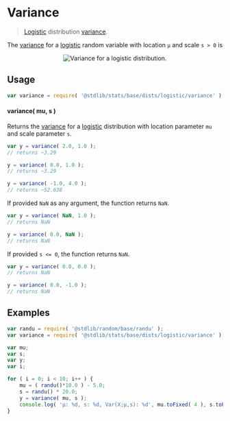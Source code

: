 <!--

@license Apache-2.0

Copyright (c) 2018 The Stdlib Authors.

Licensed under the Apache License, Version 2.0 (the "License");
you may not use this file except in compliance with the License.
You may obtain a copy of the License at

   http://www.apache.org/licenses/LICENSE-2.0

Unless required by applicable law or agreed to in writing, software
distributed under the License is distributed on an "AS IS" BASIS,
WITHOUT WARRANTIES OR CONDITIONS OF ANY KIND, either express or implied.
See the License for the specific language governing permissions and
limitations under the License.

-->

# Variance

> [Logistic][logistic-distribution] distribution [variance][variance].

<!-- Section to include introductory text. Make sure to keep an empty line after the intro `section` element and another before the `/section` close. -->

<section class="intro">

The [variance][variance] for a [logistic][logistic-distribution] random variable with location `μ` and scale `s > 0` is

<!-- <equation class="equation" label="eq:logistic_variance" align="center" raw="\operatorname{Var}\left( X \right) = \tfrac{s^{2}\pi^{2}}{3}" alt="Variance for a logistic distribution."> -->

<div class="equation" align="center" data-raw-text="\operatorname{Var}\left( X \right) = \tfrac{s^{2}\pi^{2}}{3}" data-equation="eq:logistic_variance">
    <img src="https://cdn.rawgit.com/stdlib-js/stdlib/7e0a95722efd9c771b129597380c63dc6715508b/lib/node_modules/@stdlib/stats/base/dists/logistic/variance/docs/img/equation_logistic_variance.svg" alt="Variance for a logistic distribution.">
    <br>
</div>

<!-- </equation> -->

</section>

<!-- /.intro -->

<!-- Package usage documentation. -->

<section class="usage">

## Usage

```javascript
var variance = require( '@stdlib/stats/base/dists/logistic/variance' );
```

#### variance( mu, s )

Returns the [variance][variance] for a [logistic][logistic-distribution] distribution with location parameter `mu` and scale parameter `s`.

```javascript
var y = variance( 2.0, 1.0 );
// returns ~3.29

y = variance( 0.0, 1.0 );
// returns ~3.29

y = variance( -1.0, 4.0 );
// returns ~52.638
```

If provided `NaN` as any argument, the function returns `NaN`.

```javascript
var y = variance( NaN, 1.0 );
// returns NaN

y = variance( 0.0, NaN );
// returns NaN
```

If provided `s <= 0`, the function returns `NaN`.

```javascript
var y = variance( 0.0, 0.0 );
// returns NaN

y = variance( 0.0, -1.0 );
// returns NaN
```

</section>

<!-- /.usage -->

<!-- Package usage notes. Make sure to keep an empty line after the `section` element and another before the `/section` close. -->

<section class="notes">

</section>

<!-- /.notes -->

<!-- Package usage examples. -->

<section class="examples">

## Examples

<!-- eslint no-undef: "error" -->

```javascript
var randu = require( '@stdlib/random/base/randu' );
var variance = require( '@stdlib/stats/base/dists/logistic/variance' );

var mu;
var s;
var y;
var i;

for ( i = 0; i < 10; i++ ) {
    mu = ( randu()*10.0 ) - 5.0;
    s = randu() * 20.0;
    y = variance( mu, s );
    console.log( 'µ: %d, s: %d, Var(X;µ,s): %d', mu.toFixed( 4 ), s.toFixed( 4 ), y.toFixed( 4 ) );
}
```

</section>

<!-- /.examples -->

<!-- Section to include cited references. If references are included, add a horizontal rule *before* the section. Make sure to keep an empty line after the `section` element and another before the `/section` close. -->

<section class="references">

</section>

<!-- /.references -->

<!-- Section for all links. Make sure to keep an empty line after the `section` element and another before the `/section` close. -->

<section class="links">

[logistic-distribution]: https://en.wikipedia.org/wiki/Logistic_distribution

[variance]: https://en.wikipedia.org/wiki/Variance

</section>

<!-- /.links -->
